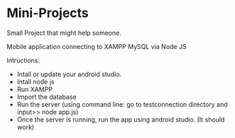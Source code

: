 # Mini-Projects
Small Project that might help someone.

Mobile application connecting to XAMPP MySQL via Node JS

Intructions:
- Intall or update your android studio.
- Intall node js
- Run XAMPP
- Import the database
- Run the server (using command line: go to testconnection directory and input>> node app.js)
- Once the server is running, run the app using android studio. (It should work)

